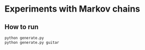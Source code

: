 # Experiments with Markov chains

## How to run

```bash
python generate.py
python generate.py guitar
```